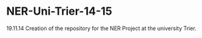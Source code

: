 NER-Uni-Trier-14-15
===================
19.11.14
Creation of the repository for the NER Project at the university Trier.
